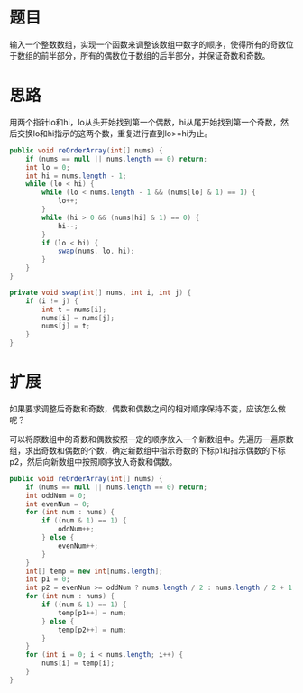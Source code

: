# 题目

输入一个整数数组，实现一个函数来调整该数组中数字的顺序，使得所有的奇数位于数组的前半部分，所有的偶数位于数组的后半部分，并保证奇数和奇数。

# 思路

用两个指针lo和hi，lo从头开始找到第一个偶数，hi从尾开始找到第一个奇数，然后交换lo和hi指示的这两个数，重复进行直到lo>=hi为止。

```java
public void reOrderArray(int[] nums) {
    if (nums == null || nums.length == 0) return;
    int lo = 0;
    int hi = nums.length - 1;
    while (lo < hi) {
        while (lo < nums.length - 1 && (nums[lo] & 1) == 1) {
            lo++;
        }
        while (hi > 0 && (nums[hi] & 1) == 0) {
            hi--;
        }
        if (lo < hi) {
            swap(nums, lo, hi);
        }
    }
}

private void swap(int[] nums, int i, int j) {
    if (i != j) {
        int t = nums[i];
        nums[i] = nums[j];
        nums[j] = t;
    }
}
```

# 扩展

如果要求调整后奇数和奇数，偶数和偶数之间的相对顺序保持不变，应该怎么做呢？

可以将原数组中的奇数和偶数按照一定的顺序放入一个新数组中。先遍历一遍原数组，求出奇数和偶数的个数，确定新数组中指示奇数的下标p1和指示偶数的下标p2，然后向新数组中按照顺序放入奇数和偶数。

```java
public void reOrderArray(int[] nums) {
    if (nums == null || nums.length == 0) return;
    int oddNum = 0;
    int evenNum = 0;
    for (int num : nums) {
        if ((num & 1) == 1) {
            oddNum++;
        } else {
            evenNum++;
        }
    }
    int[] temp = new int[nums.length];
    int p1 = 0;
    int p2 = evenNum >= oddNum ? nums.length / 2 : nums.length / 2 + 1;
    for (int num : nums) {
        if ((num & 1) == 1) {
            temp[p1++] = num;
        } else {
            temp[p2++] = num;
        }
    }
    for (int i = 0; i < nums.length; i++) {
        nums[i] = temp[i];
    }
}
```

